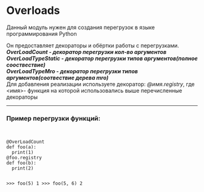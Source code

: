 <h1 class="cls1">Overloads</h1>
<p>Данный модуль нужен для создания перегрузок в языке программирования Python</p>
Он предоставляет декораторы и обёртки работы с перегрузками.
<br/><dfn><b>
OverLoadCount - декоратор перегрузки кол-во аргументов
<br/>
OverLoadTypeStatic - декоратор перегрузки типов аргументов(полное сооствествие)
<br/>
OverLoadTypeMro - декоратор перегрузки типов аргументов(соотвествие дерева mro)</b></dfn>
<br/>
Для добавления реализации используете декоратор:
<var>@имя.registry</var>,
где &lt;имя&gt;- функция на которой использовались выше перечисленные декораторы
<br/><hr/><h3>
Пример перегрузки функций:
</h3><br/>
<code lang="Python"><pre>
@OverLoadCount
def foo(a):
  print(1)
@foo.registry
def foo(b):
  print(2)

&gt;&gt;&gt; foo(5)
1
&gt;&gt;&gt; foo(5, 6)
2</pre>
</code>